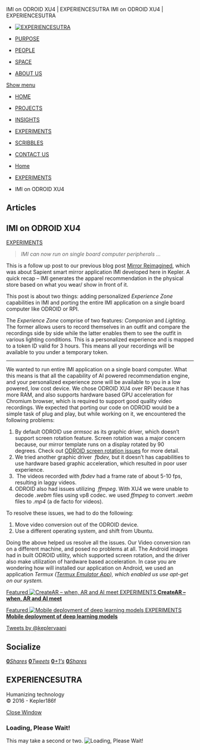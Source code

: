 IMI on ODROID XU4 | EXPERIENCESUTRA                         IMI on ODROID XU4 | EXPERIENCESUTRA                                   

*   [![EXPERIENCESUTRA](/wp-content/themes/tresor-theme/images/logo.png)](http://experiencesutra.com/)

*   [PURPOSE](http://experiencesutra.com/purpose/)
*   [PEOPLE](http://experiencesutra.com/people/)
*   [SPACE](http://experiencesutra.com/gallery/space/)
*   [ABOUT US](http://experiencesutra.com/about-us/)

 [Show menu](#dat-menu)

*   [HOME](http://experiencesutra.com/)
*   [PROJECTS](http://experiencesutra.com/category/projects/)
*   [INSIGHTS](http://experiencesutra.com/category/insights/)
*   [EXPERIMENTS](http://experiencesutra.com/category/experiments/)
*   [SCRIBBLES](http://experiencesutra.com/category/scribbles/)
*   [CONTACT US](http://experiencesutra.com/contact-us/)

*   [Home](http://experiencesutra.com)
*   [EXPERIMENTS](http://experiencesutra.com/category/experiments/)
*   IMI on ODROID XU4

Articles
--------

IMI on ODROID XU4
-----------------

[EXPERIMENTS](http://experiencesutra.com/category/experiments/)

> _IMI can now run on single board computer peripherals …_

This is a follow up post to our previous blog post [Mirror Reimagined](http://experiencesutra.com/projects/the-mirror-reimagined_-a-smart-shopping-assistant-for-the-retail/), which was about Sapient smart mirror application IMI developed here in Kepler. A quick recap – IMI generates the apparel recommendation in the physical store based on what you wear/ show in front of it.

This post is about two things: adding personalized _Experience Zone_ capabilities in IMI and porting the entire IMI application on a single board computer like ODROID or RPI.

The _Experience Zone_ comprise of two features: _Companion_ and _Lighting_. The former allows users to record themselves in an outfit and compare the recordings side by side while the latter enables them to see the outfit in various lighting conditions. This is a personalized experience and is mapped to a token ID valid for 3 hours. This means all your recordings will be available to you under a temporary token.

* * *

We wanted to run entire IMI application on a single board computer. What this means is that all the capability of AI powered recommendation engine, and your personalized experience zone will be available to you in a low powered, low cost device. We chose ODROID XU4 over RPi because it has more RAM, and also supports hardware based GPU acceleration for Chromium browser, which is required to support good quality video recordings. We expected that porting our code on ODROID would be a simple task of plug and play, but while working on it, we encountered the following problems:

1.  By default ODROID use _armsoc_ as its graphic driver, which doesn’t support screen rotation feature. Screen rotation was a major concern because, our mirror template runs on a display rotated by 90 degrees. Check out [ODROID screen rotation issues](https://forum.odroid.com/viewtopic.php?f=8&t=2440) for more detail.
2.  We tried another graphic driver  _fbdev,_ but it doesn’t has capabilities to use hardware based graphic acceleration, which resulted in poor user experience.
3.   The videos recorded with _fbdev_ had a frame rate of about 5-10 fps, resulting in laggy videos.
4.  ODROID also had issues utilizing  _ffmpeg_. With XU4 we were unable to decode _.webm_ files using vp8 codec. we used _ffmpeg_ to convert ._webm_ files to _.mp4_ (a de facto for videos).

To resolve these issues, we had to do the following:

1.  Move video conversion out of the ODROID device.
2.  Use a different operating system, and shift from Ubuntu.

Doing the above helped us resolve all the issues. Our Video conversion ran on a different machine, and posed no problems at all. The Android images had in built ODROID utility, which supported screen rotation, and the driver also make utilization of hardware based acceleration. In case you are wondering how will installed our application on Android, we used an application _Termux ([Termux Emulator App](https://termux.com)), which enabled us use apt-get on our system._

[Featured ![CreateAR – when, AR and AI meet](http://experiencesutra.com/wp-content/uploads/2019/05/Screen-Shot-2019-05-02-at-10.36.09-AM-397x310_c.png)   EXPERIMENTS **CreateAR – when, AR and AI meet**](http://experiencesutra.com/experiments/createar-when-ar-and-ai-meet/) 

[Featured ![Mobile deployment of deep learning models](http://experiencesutra.com/wp-content/uploads/2018/09/AR-397x310_c.jpeg)   EXPERIMENTS **Mobile deployment of deep learning models**](http://experiencesutra.com/experiments/mobile-deployment-of-deep-learning-models/) 

[Tweets by @keplervaani](https://twitter.com/twitterdev)

Socialize
---------

[**0**_Shares_](http://www.facebook.com/sharer/sharer.php?u=http://experiencesutra.com) [**0**_Tweets_](#) [**0**_+1's_](https://plus.google.com/share?url=http://experiencesutra.com) [**0**_Shares_](http://www.linkedin.com/shareArticle?mini=true&url=http://experiencesutra.com&title=EXPERIENCESUTRA+-+Humanizing+Technology)

EXPERIENCESUTRA
---------------

Humanizing technology  
© 2016 - Kepler186f

[Close Window](#)

### Loading, Please Wait!

This may take a second or two. ![Loading, Please Wait!](http://experiencesutra.com/wp-content/themes/tresor-theme/images/loading.gif "Loading, Please Wait!")